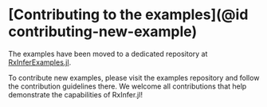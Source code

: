# [Contributing to the examples](@id contributing-new-example)

The examples have been moved to a dedicated repository at [RxInferExamples.jl](https://examples.rxinfer.com/).

To contribute new examples, please visit the examples repository and follow the contribution guidelines there. We welcome all contributions that help demonstrate the capabilities of RxInfer.jl!
